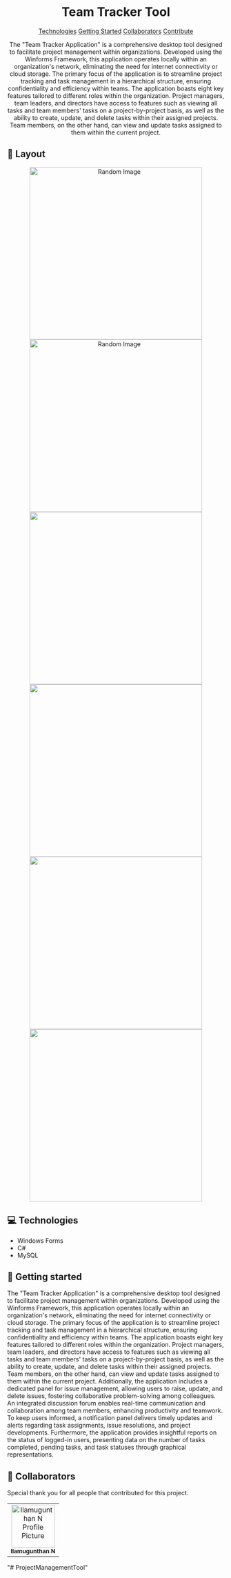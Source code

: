                    
<h1 align="center" style="font-weight: bold;">Team Tracker Tool</h1>

<p align="center">
<a href="#tech">Technologies</a>
<a href="#started">Getting Started</a>
<a href="#colab">Collaborators</a>
<a href="#contribute">Contribute</a> 
</p>


<p align="center">The "Team Tracker Application" is a comprehensive desktop tool designed to facilitate project management within organizations. Developed using the Winforms Framework, this application operates locally within an organization's network, eliminating the need for internet connectivity or cloud storage. The primary focus of the application is to streamline project tracking and task management in a hierarchical structure, ensuring confidentiality and efficiency within teams. The application boasts eight key features tailored to different roles within the organization. Project managers, team leaders, and directors have access to features such as viewing all tasks and team members' tasks on a project-by-project basis, as well as the ability to create, update, and delete tasks within their assigned projects. Team members, on the other hand, can view and update tasks assigned to them within the current project.</p>


<p align="center">
<a href="https://github.com/pugazhenthi2002"></a>
</p>
 
<h2 id="layout">🎨 Layout</h2>

<p align="center">

<img src="https://i.postimg.cc/902rpKnN/Add-Project-Init.png" alt="Random Image" width="400px">
<img src="https://i.postimg.cc/J0fwWCbR/Add-Project-Init.png" alt="Random Image" width="400px">
<img src="https://i.postimg.cc/Y0GfHVH3/Add-Project-Init.png" alt="" width="400px">
<img src="https://i.postimg.cc/LXbgPT01/Add-Project-Init.png" alt="" width="400px">
<img src="https://i.postimg.cc/2y1cd0jR/Add-Project-Init.png" alt="" width="400px">
<img src="https://i.postimg.cc/90pWHF5Y/Add-Project-Init.png" alt="" width="400px">
</p>
 
<h2 id="technologies">💻 Technologies</h2>

- Windows Forms
- C#
- MySQL
 
<h2 id="started">🚀 Getting started</h2>

The "Team Tracker Application" is a comprehensive desktop tool designed to facilitate project management within organizations. Developed using the Winforms Framework, this application operates locally within an organization's network, eliminating the need for internet connectivity or cloud storage. The primary focus of the application is to streamline project tracking and task management in a hierarchical structure, ensuring confidentiality and efficiency within teams. The application boasts eight key features tailored to
different roles within the organization. Project managers, team leaders, and directors have access to features such as viewing all tasks and team members' tasks on a project-by-project basis, as well as the ability to create, update, and delete tasks within their assigned projects. Team members, on the other hand, can view and update tasks assigned to them within the current project. Additionally, the application includes a dedicated panel for issue
management, allowing users to raise, update, and delete issues, fostering collaborative problem-solving among colleagues. An integrated discussion forum enables real-time communication and collaboration among team members, enhancing productivity and teamwork. To keep users informed, a notification panel delivers timely updates and alerts regarding task assignments, issue resolutions, and project developments. Furthermore, the application provides insightful reports on the status of logged-in users, presenting data on
the number of tasks completed, pending tasks, and task statuses through graphical representations.
 
<h2 id="colab">🤝 Collaborators</h2>

<p>Special thank you for all people that contributed for this project.</p>
<table>
<tr>

<td align="center">
<a href="https://github.com/ILAMUGUNTHAN">
<img src="https://avatars.githubusercontent.com/u/86196624?v=4" width="100px;" alt="Ilamugunthan N Profile Picture"/><br>
<sub>
<b>Ilamugunthan N</b>
</sub>
</a>
</td>

</tr>
</table>
"# ProjectManagementTool" 

